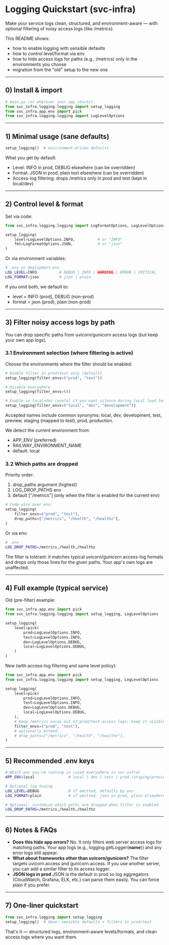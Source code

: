 # Logging Quickstart (svc-infra)

Make your service logs clean, structured, and environment-aware — with optional filtering of noisy access logs (like /metrics).

This README shows:
- how to enable logging with sensible defaults
- how to control level/format via env
- how to hide access logs for paths (e.g., /metrics) only in the environments you choose
- migration from the "old" setup to the new one

---

## 0) Install & import

```python
# main.py (or wherever your app starts)
from svc_infra.logging.logging import setup_logging
from svc_infra.app.env import pick
from svc_infra.logging.logging import LogLevelOptions
```

---

## 1) Minimal usage (sane defaults)

```python
setup_logging()  # environment-driven defaults
```

What you get by default:
- Level: INFO in prod, DEBUG elsewhere (can be overridden)
- Format: JSON in prod, plain text elsewhere (can be overridden)
- Access-log filtering: drops /metrics only in prod and test (kept in local/dev)

---

## 2) Control level & format

Set via code:

```python
from svc_infra.logging.logging import LogFormatOptions, LogLevelOptions

setup_logging(
    level=LogLevelOptions.INFO,          # or "INFO"
    fmt=LogFormatOptions.JSON,           # or "json"
)
```

Or via environment variables:

```bash
# .env or deployment env
LOG_LEVEL=INFO          # DEBUG | INFO | WARNING | ERROR | CRITICAL
LOG_FORMAT=json         # json | plain
```

If you omit both, we default to:
- level = INFO (prod), DEBUG (non-prod)
- format = json (prod), plain (non-prod)

---

## 3) Filter noisy access logs by path

You can drop specific paths from uvicorn/gunicorn access logs (but keep your own app logs).

### 3.1 Environment selection (where filtering is active)

Choose the environments where the filter should be enabled:

```python
# Enable filter in prod+test only (default)
setup_logging(filter_envs=("prod", "test"))

# Disable everywhere
setup_logging(filter_envs=())

# Enable in local+dev (useful if you want silence during local load tests)
setup_logging(filter_envs=("local", "dev", "development"))
```

Accepted names include common synonyms: local, dev, development, test, preview, staging (mapped to test), prod, production.

We detect the current environment from:
- APP_ENV (preferred)
- RAILWAY_ENVIRONMENT_NAME
- default: local

### 3.2 Which paths are dropped

Priority order:
1. drop_paths argument (highest)
2. LOG_DROP_PATHS env
3. default ["/metrics"] (only when the filter is enabled for the current env)

```python
# Code wins over env:
setup_logging(
    filter_envs=("prod", "test"),
    drop_paths=["/metrics", "/health", "/healthz"],
)
```

Or via env:

```bash
# .env
LOG_DROP_PATHS=/metrics,/health,/healthz
```

The filter is tolerant: it matches typical uvicorn/gunicorn access-log formats and drops only those lines for the given paths. Your app's own logs are unaffected.

---

## 4) Full example (typical service)

Old (pre-filter) example:

```python
from svc_infra.app.env import pick
from svc_infra.logging.logging import setup_logging, LogLevelOptions

setup_logging(
    level=pick(
        prod=LogLevelOptions.INFO,
        test=LogLevelOptions.INFO,
        dev=LogLevelOptions.DEBUG,
        local=LogLevelOptions.DEBUG,
    )
)
```

New (with access-log filtering and same level policy):

```python
from svc_infra.app.env import pick
from svc_infra.logging.logging import setup_logging, LogLevelOptions

setup_logging(
    level=pick(
        prod=LogLevelOptions.INFO,
        test=LogLevelOptions.INFO,
        dev=LogLevelOptions.DEBUG,
        local=LogLevelOptions.DEBUG,
    ),
    # Keep /metrics noise out of prod/test access logs; keep it visible in local/dev
    filter_envs=("prod", "test"),
    # optionally extend:
    # drop_paths=["/metrics", "/health", "/healthz"],
)
```

---

## 5) Recommended .env keys

```bash
# Which env you're running in (used everywhere in svc-infra)
APP_ENV=local               # local | dev | test | prod (staging/preview map to test)

# Optional log tuning
LOG_LEVEL=DEBUG             # if omitted, defaults by env
LOG_FORMAT=plain            # if omitted, json in prod, plain elsewhere

# Optional: customize which paths are dropped when filter is enabled
LOG_DROP_PATHS=/metrics,/health,/healthz
```

---

## 6) Notes & FAQs

- **Does this hide app errors?**
  No. It only filters web server access logs for matching paths. Your app logs (e.g., logging.getLogger(__name__)) and any error logs still appear.
- **What about frameworks other than uvicorn/gunicorn?**
  The filter targets uvicorn.access and gunicorn.access. If you use another server, you can add a similar filter to its access logger.
- **JSON logs in prod**
  JSON is the default in prod so log aggregators (CloudWatch, Grafana, ELK, etc.) can parse them easily. You can force plain if you prefer.

---

## 7) One-liner quickstart

```python
from svc_infra.logging import setup_logging
setup_logging()  # done: sensible defaults + filters in prod/test
```

That's it — structured logs, environment-aware levels/formats, and clean access logs where you want them.
